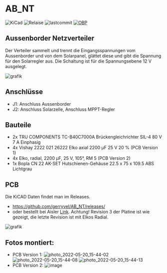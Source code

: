 # AB_NT

![KiCad](https://img.shields.io/badge/KiCad-darkblue?logo=KiCad)
![Relaise](https://img.shields.io/github/release-date/gerryvel/AB_NT?)
![lastcommit](https://img.shields.io/github/last-commit/gerryvel/AB_NT)
[![OBP](https://img.shields.io/badge/Sailing_with-OpenBoatsProjects-blue)](https://open-boat-projects.org/de/)

## Aussenborder Netzverteiler

Der Verteiler sammelt und trennt die Eingangsspannungen vom Aussenborder und von dem Solarpanel, glättet diese und gibt die Spannung für den Solarregler aus.
Die Schaltung ist für die Spannungsebene 12 V ausgelegt. 

![grafik](https://github.com/gerryvel/AB_NT/assets/17195231/33ff5c9a-6b8b-40ac-b592-f612a49f16af)

## Anschlüsse
- J1: Anschluss Aussenborder
- J2: Anschluss Solarzelle, Anschluss MPPT-Regler

## Bauteile

- 2x TRU COMPONENTS TC-B40C7000A Brückengleichrichter SIL-4 80 V 7 A Einphasig 
- 4x Vishay 2222 021 26222 Elko axial 2200 µF 25 V 20 % (PCB Version 1)
- 4x Elko, radial, 2200 µF, 25 V, 105°, RM 5 (PCB Version 2)
- 1x Bopla CN 22 AK-SET Hutschienen-Gehäuse 22.5 x 75 x 109.5 ABS Lichtgrau

## PCB

Die KiCAD Daten findet man im Releases.
- https://github.com/gerryvel/AB_NT/releases/
- oder bestellt bei Aisler [Link](https://aisler.net/p/VAKKHOUS). 
Achtung! Revision 3 der Platine ist wie gezeigt, die letzte Revision ist mit Elkos Radial.

![grafik](https://github.com/gerryvel/AB_NT/assets/17195231/2bebfeb4-3bdf-4147-8329-a47c1b2e4617)


## Fotos montiert:
- PCB Version 1:
![photo_2022-05-20_15-44-02](https://github.com/gerryvel/AB_NT/assets/17195231/9bf327b8-0fac-472d-9c1e-c1e1c6e71d7b)
![photo_2022-05-20_15-44-08](https://github.com/gerryvel/AB_NT/assets/17195231/32e9ef67-bb57-405e-8dab-d5449404cae9)
![photo_2022-05-20_15-44-13](https://github.com/gerryvel/AB_NT/assets/17195231/111818d2-6909-4b62-94db-9f481d0633d1)
- PCB Version 2:
![image](https://github.com/user-attachments/assets/8057c785-301f-4c41-9247-f450cb4c58b8)

